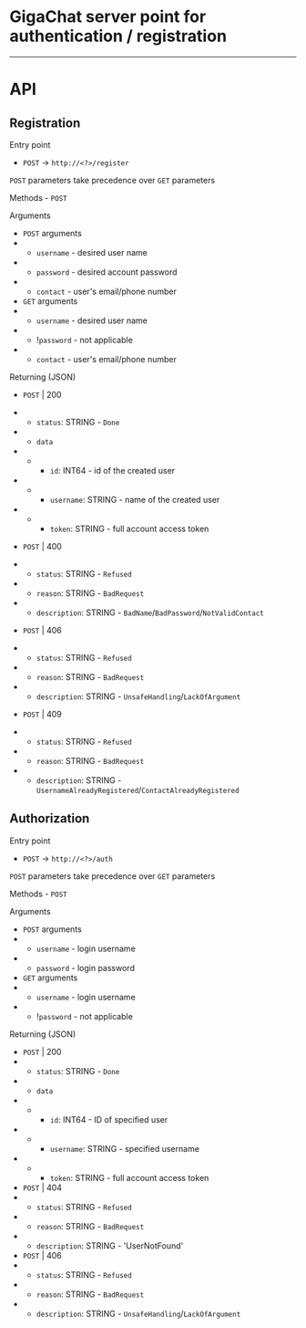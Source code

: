 # GigaChat server point for authentication / registration

***

# API

## Registration

Entry point

* `POST` -> `http://<?>/register`

`POST` parameters take precedence over `GET` parameters

Methods - `POST`

Arguments

* `POST` arguments
* * `username` - desired user name
* * `password` - desired account password
* * `contact` - user's email/phone number
* `GET` arguments
* * `username` - desired user name
* * !`password` - not applicable
* * `contact` - user's email/phone number

Returning (JSON)

* `POST` | 200
* * `status`: STRING - `Done`
* * `data`
* * * `id`: INT64 - id of the created user
* * * `username`: STRING - name of the created user
* * * `token`: STRING - full account access token

* `POST` | 400
* * `status`: STRING - `Refused`
* * `reason`: STRING - `BadRequest`
* * `description`: STRING - `BadName`/`BadPassword`/`NotValidContact`
* `POST` | 406
* * `status`: STRING - `Refused`
* * `reason`: STRING - `BadRequest`
* * `description`: STRING - `UnsafeHandling`/`LackOfArgument`
* `POST` | 409
* * `status`: STRING - `Refused`
* * `reason`: STRING - `BadRequest`
* * `description`: STRING - `UsernameAlreadyRegistered`/`ContactAlreadyRegistered`

## Authorization

Entry point

* `POST` -> `http://<?>/auth`

`POST` parameters take precedence over `GET` parameters

Methods - `POST`

Arguments

* `POST` arguments
* * `username` - login username
* * `password` - login password
* `GET` arguments
* * `username` - login username
* * !`password` - not applicable

Returning (JSON)

* `POST` | 200
* * `status`: STRING - `Done`
* * `data`
* * * `id`: INT64 - ID of specified user
* * * `username`: STRING - specified username
* * * `token`: STRING - full account access token
* `POST` | 404
* * `status`: STRING - `Refused`
* * `reason`: STRING - `BadRequest`
* * `description`: STRING - 'UserNotFound'
* `POST` | 406
* * `status`: STRING - `Refused`
* * `reason`: STRING - `BadRequest`
* * `description`: STRING - `UnsafeHandling`/`LackOfArgument`
